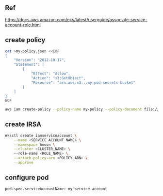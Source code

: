 ## Ref
https://docs.aws.amazon.com/eks/latest/userguide/associate-service-account-role.html

## create policy

```bash
cat >my-policy.json <<EOF
{
    "Version": "2012-10-17",
    "Statement": [
        {
            "Effect": "Allow",
            "Action": "s3:GetObject",
            "Resource": "arn:aws:s3:::my-pod-secrets-bucket"
        }
    ]
}
EOF
```

```bash
aws iam create-policy --policy-name my-policy --policy-document file://my-policy.json
```

## create IRSA

```bash
eksctl create iamserviceaccount \
    --name <SERVICE_ACCOUNT_NAME> \
    --namespace hmoon \
    --cluster <CLUSTER_NAME> \ 
    --role-name <ROLE_NAME> \
    --attach-policy-arn <POLICY_ARN> \
    --approve
```

## configure pod

`pod.spec.serviceAccountName: my-service-account`